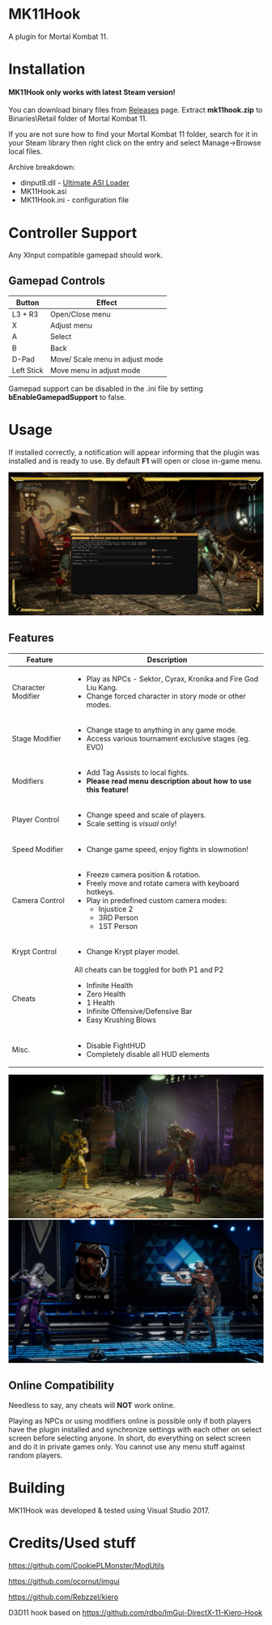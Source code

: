 # MK11Hook
A plugin for Mortal Kombat 11.

# Installation

####  MK11Hook only works with latest Steam version!

You can download binary files from [Releases](https://github.com/ermaccer/MK11Hook/) page. Extract **mk11hook.zip**
to Binaries\Retail folder of Mortal Kombat 11.

If you are not sure how to find your Mortal Kombat 11 folder, search for it in your Steam library then right click on the entry and select Manage->Browse local files.

Archive breakdown:

 - dinput8.dll - [Ultimate ASI Loader](https://github.com/ThirteenAG/Ultimate-ASI-Loader/)
 - MK11Hook.asi 
 - MK11Hook.ini - configuration file


# Controller Support
Any XInput compatible gamepad should work.

## Gamepad Controls
| Button | Effect |
| --- | --- |
| L3 + R3 | Open/Close menu|
| X | Adjust menu|
| A | Select |
| B | Back |
| D-Pad | Move/ Scale menu in adjust mode |
| Left Stick | Move menu in adjust mode |

Gamepad support can be disabled in the .ini file by setting **bEnableGamepadSupport** to false.

# Usage

If installed correctly, a notification will appear informing that the plugin was installed
and is ready to use. By default **F1** will open or close in-game menu.

![Preview](https://raw.githubusercontent.com/ermaccer/ermaccer.github.io/gh-pages/assets/mods/mk11/mk11hook/menu.jpg)


## Features
| Feature | Description |
| --- | --- |
|Character Modifier| <ul><li>Play as NPCs - Sektor, Cyrax, Kronika and Fire God Liu Kang.</li><li>Change forced character in story mode or other modes.</li></ul>|
|Stage Modifier| <ul><li>Change stage to anything in any game mode.</li><li> Access various tournament exclusive stages (eg. EVO)</li></ul> |
|Modifiers| <ul><li>Add Tag Assists to local fights.</li><li>**Please read menu description about how to use this feature!** </li></ul> |
|Player Control| <ul><li>Change speed and scale of players.</li><li> Scale setting is *visual* only!</li></ul> |
|Speed Modifier| <ul><li>Change game speed, enjoy fights in slowmotion!</li></ul> |
|Camera Control| <ul><li>Freeze camera position & rotation.</li><li>Freely move and rotate camera with keyboard hotkeys.</li><li>Play in predefined custom camera modes: <ul><li>Injustice 2</li><li>3RD Person</li><li>1ST Person</li></ul> </ul></li> |
|Krypt Control| <ul><li>Change Krypt player model.</li></ul> |
|Cheats| All cheats can be toggled for both P1 and P2<ul><li>Infinite Health</li><li>Zero Health</li><li>1 Health</li><li>Infinite Offensive/Defensive Bar</li><li>Easy Krushing Blows</li></ul> |
|Misc.| <ul><li>Disable FightHUD</li><li>Completely disable all HUD elements</li></ul> |




![Preview](https://raw.githubusercontent.com/ermaccer/ermaccer.github.io/gh-pages/assets/mods/mk11/mk11hook/1.jpg)
![Preview](https://raw.githubusercontent.com/ermaccer/ermaccer.github.io/gh-pages/assets/mods/mk11/mk11hook/2.jpg)

## Online Compatibility
Needless to say, any cheats will **NOT** work online.

Playing as NPCs or using modifiers online is possible only if both players
have the plugin installed and synchronize settings with each other on select
screen before selecting anyone. In short, do everything on select screen
and do it in private games only. You cannot use any menu stuff against
random players.

# Building

MK11Hook was developed & tested using Visual Studio 2017.


# Credits/Used stuff

https://github.com/CookiePLMonster/ModUtils

https://github.com/ocornut/imgui

https://github.com/Rebzzel/kiero

D3D11 hook based on https://github.com/rdbo/ImGui-DirectX-11-Kiero-Hook

